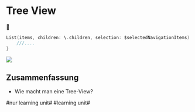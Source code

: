 # Tree View
🌳

```swift
List(items, children: \.children, selection: $selectedNavigationItems) { item in
	///....
}
```

![][image-1]

## Zusammenfassung
- Wie macht man eine Tree-View?

[image-1]:	assets/IMG_2223EC50D3AE-1.jpeg

#nur learning unit# #learning unit#